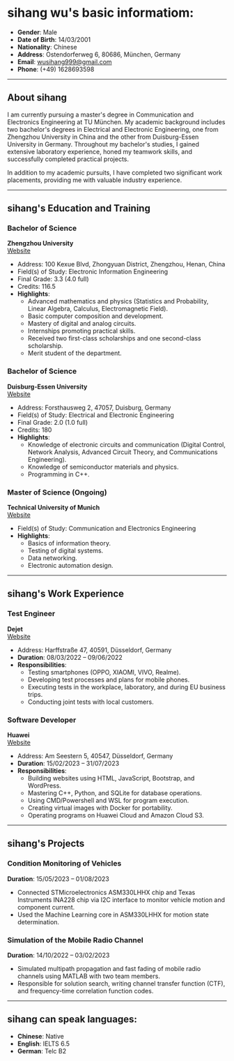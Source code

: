 # sihang wu's basic informatiom:

- **Gender**: Male  
- **Date of Birth**: 14/03/2001  
- **Nationality**: Chinese  
- **Address**: Ostendorferweg 6, 80686, München, Germany  
- **Email**: [wusihang999@gmail.com](mailto:wusihang999@gmail.com)  
- **Phone**: (+49) 1628693598  

---

## About sihang

I am currently pursuing a master's degree in Communication and Electronics Engineering at TU München. My academic background includes two bachelor's degrees in Electrical and Electronic Engineering, one from Zhengzhou University in China and the other from Duisburg-Essen University in Germany. Throughout my bachelor's studies, I gained extensive laboratory experience, honed my teamwork skills, and successfully completed practical projects.

In addition to my academic pursuits, I have completed two significant work placements, providing me with valuable industry experience.

---

## sihang's Education and Training

### Bachelor of Science  
**Zhengzhou University**  
[Website](http://english.zzu.edu.cn/)  
- Address: 100 Kexue Blvd, Zhongyuan District, Zhengzhou, Henan, China  
- Field(s) of Study: Electronic Information Engineering  
- Final Grade: 3.3 (4.0 full)  
- Credits: 116.5  
- **Highlights**:
  - Advanced mathematics and physics (Statistics and Probability, Linear Algebra, Calculus, Electromagnetic Field).
  - Basic computer composition and development.
  - Mastery of digital and analog circuits.
  - Internships promoting practical skills.
  - Received two first-class scholarships and one second-class scholarship.
  - Merit student of the department.  

### Bachelor of Science  
**Duisburg-Essen University**  
[Website](https://www.uni-due.de/de/index.php)  
- Address: Forsthausweg 2, 47057, Duisburg, Germany  
- Field(s) of Study: Electrical and Electronic Engineering  
- Final Grade: 2.0 (1.0 full)  
- Credits: 180  
- **Highlights**:
  - Knowledge of electronic circuits and communication (Digital Control, Network Analysis, Advanced Circuit Theory, and Communications Engineering).
  - Knowledge of semiconductor materials and physics.
  - Programming in C++.

### Master of Science (Ongoing)  
**Technical University of Munich**  
[Website](https://www.tum.de/en/)  
- Field(s) of Study: Communication and Electronics Engineering  
- **Highlights**:
  - Basics of information theory.
  - Testing of digital systems.
  - Data networking.
  - Electronic automation design.

---

## sihang's Work Experience

### Test Engineer  
**Dejet**  
[Website](http://www.dejet.de/)  
- Address: Harffstraße 47, 40591, Düsseldorf, Germany  
- **Duration**: 08/03/2022 – 09/06/2022  
- **Responsibilities**:
  - Testing smartphones (OPPO, XIAOMI, VIVO, Realme).
  - Developing test processes and plans for mobile phones.
  - Executing tests in the workplace, laboratory, and during EU business trips.
  - Conducting joint tests with local customers.

### Software Developer  
**Huawei**  
[Website](https://developer.huawei.com/consumer/de/)  
- Address: Am Seestern 5, 40547, Düsseldorf, Germany  
- **Duration**: 15/02/2023 – 31/07/2023  
- **Responsibilities**:
  - Building websites using HTML, JavaScript, Bootstrap, and WordPress.
  - Mastering C++, Python, and SQLite for database operations.
  - Using CMD/Powershell and WSL for program execution.
  - Creating virtual images with Docker for portability.
  - Operating programs on Huawei Cloud and Amazon Cloud S3.

---

## sihang's Projects

### Condition Monitoring of Vehicles  
**Duration**: 15/05/2023 – 01/08/2023  
- Connected STMicroelectronics ASM330LHHX chip and Texas Instruments INA228 chip via I2C interface to monitor vehicle motion and component current.  
- Used the Machine Learning core in ASM330LHHX for motion state determination.

### Simulation of the Mobile Radio Channel  
**Duration**: 14/10/2022 – 03/02/2023  
- Simulated multipath propagation and fast fading of mobile radio channels using MATLAB with two team members.  
- Responsible for solution search, writing channel transfer function (CTF), and frequency-time correlation function codes.

---

## sihang can speak languages:

- **Chinese**: Native  
- **English**: IELTS 6.5  
- **German**: Telc B2
